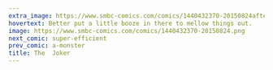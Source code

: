 ```yaml
---
extra_image: https://www.smbc-comics.com/comics/1440432370-20150824after.png
hovertext: Better put a little booze in there to mellow things out.
image: https://www.smbc-comics.com/comics/1440432370-20150824.png
next_comic: super-efficient
prev_comic: a-monster
title: The  Joker
---
```



